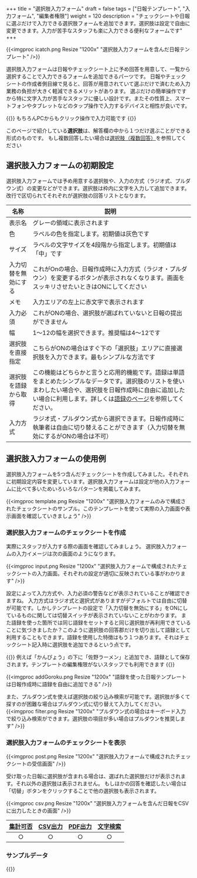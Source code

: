 +++
title = "選択肢入力フォーム"
draft = false
tags = ["日報テンプレート", "入力フォーム", "編集者権限"]
weight = 120
description = "チェックシートや日報に選ぶだけで入力できる選択肢フォームを追加できます。選択肢は設定で自由に変更できます。入力が苦手なスタッフも楽に入力できる便利なフォームです"
+++

{{<imgproc icatch.png Resize "1200x" "選択肢入力フォームを含んだ日報テンプレート" />}}

選択肢入力フォームは日報やチェックシート上に予め回答を用意して、一覧から選択することで入力できるフォームを追加できるパーツです。
日報やチェックシートの作成者側目線で見ると、回答が用意されていて選ぶだけで済むため入力業務の負担が大きく軽減できるメリットがあります。
選ぶだけの簡単操作ですから特に文字入力が苦手なスタッフに優しい設計です。またその性質上、スマートフォンやタブレットなどのタップ操作で入力するデバイスと相性が良いです。

{{<alice pos="right" icon="pc">}}
もちろんPCからもクリック操作で入力可能です
{{</alice>}}

このページで紹介している**選択肢**は、解答欄の中から１つだけ選ぶことができる形式のものです。
もし複数回答したい場合は[選択肢（複数回答）](/org/groupsetting/template/select2/)を参照してください

## 選択肢入力フォームの初期設定

選択肢入力フォームでは予め用意する選択肢や、入力の方式（ラジオ式、プルダウン式）の変更などができます。選択肢は枠内に文字を入力して追加できます。改行で区切られてそれぞれが選択肢の回答リストとなります。

|名称|説明|
|---|---|
|表示名|グレーの領域に表示されます|
|色|ラベルの色を指定します。初期値は灰色です|
|サイズ|ラベルの文字サイズを4段階から指定します。初期値は「中」です|
|入力切替を無効にする|これがOnの場合、日報作成時に入力方式（ラジオ・プルダウン）を変更するボタンが表示されなくなります。画面をスッキリさせたいときはONにしてください|
|メモ|入力エリアの左上に赤文字で表示されます|
|入力必須|これがONの場合、選択肢が選ばれていないと日報の提出ができません|
|幅|1〜12の幅を選択できます。推奨幅は4〜12です|
|選択肢を直接指定|こちらがONの場合はすぐ下の「選択肢」エリアに直接選択肢を入力できます。最もシンプルな方法です|
|選択肢を語録から取得|この機能はどちらかと言うと応用的機能です。語録は単語をまとめたシンプルなデータです。選択肢のリストを使いまわしたい場合や、選択肢を日報作成時に自由に追加したい場合に利用します。詳しくは[語録のページ](/org/groupsetting/goroku/)を参照してください。|
|入力方式|ラジオ式・プルダウン式から選択できます。日報作成時に執筆者は自由に切り替えることができます（入力切替を無効にするがONの場合は不可）|

## 選択肢入力フォームの使用例

選択肢入力フォームを5つ含んだチェックシートを作成してみました。それぞれに初期設定内容を変更しています。選択肢入力フォームは設定が他の入力フォームに比べて多いためいろいろなパターンを掲載してみます。

{{<imgproc template.png Resize "1200x" "選択肢入力フォームのみで構成されたチェックシートのサンプル。このテンプレートを使って実際の入力画面や表示画面を確認していきましょう" />}}

### 選択肢入力フォームのチェックシートを作成

実際にスタッフが入力する際の画面を確認してみましょう。
選択肢入力フォームの入力イメージは次の画面のようになります。

{{<imgproc input.png Resize "1200x" "選択肢入力フォームで構成されたチェックシートの入力画面。それぞれの設定が適切に反映されている事がわかります" />}}

設定によって入力方式や、入力必須の警告などが表示されていることが確認できますね。
入力方式はラジオ式と選択式がありますがデフォルトでは自由に切替が可能です。しかしテンプレートの設定で「入力切替を無効にする」をONにしているものに関しては切替スイッチが表示されていないことがわかります。
また語録を使った箇所では同じ語録をセットすると同じ選択肢が再利用できていることに気づきましたか？このように選択肢の回答郡だけを切り出して語録として利用することもできます。語録を使用した特徴はもう１つあります。それはチェックシート記入時に選択肢を追加できるという点です。

{{<alice pos="right" icon="ok">}}
例えば「かんぴょう」の下に「佐野ラーメン」と追加でき、語録として保存されます。テンプレートの編集権限がないスタッフでも利用できます
{{</alice>}}

{{<imgproc addGoroku.png Resize "1200x" "語録を使った日報テンプレートは日報作成時に語録を自由に追加できる" />}}

また、プルダウン式を使えば選択肢の絞り込み検索が可能です。選択肢が多くて探すのが困難な場合はプルダウン式に切り替えて入力してください。
{{<imgproc filter.png Resize "1200x" "プルダウン式の場合はキーボード入力で絞り込み検索ができます。選択肢の項目が多い場合はプルダウンを推奨します" />}}

### 選択肢入力フォームのチェックシートを表示

{{<imgproc post.png Resize "1200x" "選択肢入力フォームで構成されたチェックシートの受信画面" />}}

受け取った日報に選択肢が含まれる場合は、選ばれた選択肢だけが表示されます。それ以外の選択肢は表示されません。
もしほかの回答を確認したい場合は「切替」ボタンをクリックすることで他の選択肢も表示されます。

{{<imgproc csv.png Resize "1200x" "選択肢入力フォームを含んだ日報をCSVに出力したときの画面" />}}


|[集計可否](/report/totalling/form/)|[CSV出力](/report/totalling/csv/)|[PDF出力](/report/read/pdf/)|[文字検索](/report/read/list/)|
|:---:|:---:|:---:|:---:|
|○|○|○|○|
### サンプルデータ

{{<attachments style="orange" />}}
